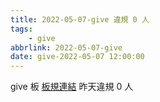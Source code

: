 ```yaml
---
title: 2022-05-07-give 違規 0 人
tags:
    - give
abbrlink: 2022-05-07-give
date: give-2022-05-07 12:00:00
---
```

give 板 [板規連結](https://www.ptt.cc/bbs/give/M.1612495900.A.C32.html)
昨天違規 0 人
